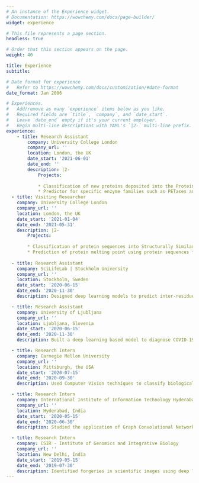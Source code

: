 ```yaml
---
# An instance of the Experience widget.
# Documentation: https://wowchemy.com/docs/page-builder/
widget: experience

# This file represents a page section.
headless: true

# Order that this section appears on the page.
weight: 40

title: Experience
subtitle:

# Date format for experience
#   Refer to https://wowchemy.com/docs/customization/#date-format
date_format: Jan 2006

# Experiences.
#   Add/remove as many `experience` items below as you like.
#   Required fields are `title`, `company`, and `date_start`.
#   Leave `date_end` empty if it's your current employer.
#   Begin multi-line descriptions with YAML's `|2-` multi-line prefix.
experience:
    - title: Research Assistant
        company: University College London
        company_url: ''
        location: London, the UK
        date_start: '2021-06-01'
        date_end: ''
        description: |2-
            Projects:
            
            * Classification of new proteins deposited into the Protein Data Bank into CATH superfamilies [In collaboration with Dr. Sameer Velankar's Lab, EMBL-EBI & Prof. Burkhard Rost's Lab, Technical University Munich]
            * Predictor for specific enzyme families such as PETases and TTS Enzymes [In collaboration with Prof. Janet Thornton's Lab, EMBL-EBI & Prof. Anne Osbourn's Lab, the John Innes Institute]
  - title: Visiting Researcher
    company: University College London
    company_url: ''
    location: London, the UK
    date_start: '2021-01-04'
    date_end: '2021-05-31'
    description: |2-
        Projects:
        
        * Classification of protein sequences into Structurally Similar Groups (SSGs) using the data from CATH v4.3.0 [In Collaboration with Prof. Burkhard Rost's Lab, Technical University Munich]
        * Prediction of protein melting point using protein sequences from the BRENDA database [In collaboration with Prof. Florian Hollfelder's Lab, Cambridge University]
        
  - title: Research Assistant
    company: SciLifeLab | Stockholm University
    company_url: ''
    location: Stockholm, Sweden
    date_start: '2020-06-15'
    date_end: '2020-11-30'
    description: Designed deep learning models to predict inter-residue distances in a protein using features extracted from the Multiple Sequence Alignment (MSA)

  - title: Research Assistant
    company: University of Ljubljana
    company_url: ''
    location: Ljubljana, Slovenia
    date_start: '2020-06-15'
    date_end: '2020-11-30'
    description: Built a deep learning based model to diagnose COVID-19 from Chest X-Rays

  - title: Research Intern
    company: Carnegie Mellon University
    company_url: ''
    location: Pittsburgh, the USA
    date_start: '2020-07-15'
    date_end: '2020-09-30'
    description: Used Computer Vision techniques to classify biological molecules in a Cryo-ET tomogram

  - title: Research Intern
    company: International Institute of Information Technology Hyderabad
    company_url: ''
    location: Hyderabad, India
    date_start: '2020-05-15'
    date_end: '2020-06-30'
    description: Studied the application of Graph Convolutional Networks for repurposing drugs

  - title: Research Intern
    company: CSIR - Institute of Genomics and Integrative Biology
    company_url: ''
    location: New Delhi, India
    date_start: '2019-05-15'
    date_end: '2019-07-30'
    description: Identified forgeries in scientific images using deep learning techniques
---
```

